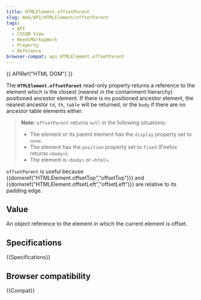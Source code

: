 ```yaml
---
title: HTMLElement.offsetParent
slug: Web/API/HTMLElement/offsetParent
tags:
  - API
  - CSSOM View
  - NeedsMarkupWork
  - Property
  - Reference
browser-compat: api.HTMLElement.offsetParent
---
```

{{ APIRef("HTML DOM") }}

The **`HTMLElement.offsetParent`** read-only property returns a
reference to the element which is the closest (nearest in the containment hierarchy)
positioned ancestor element. If there is no positioned ancestor element, the nearest
ancestor `td`, `th`, `table` will be returned, or the
`body` if there are no ancestor table elements either.

> **Note:** `offsetParent` returns `null` in the following
> situations:
>
> - The element or its parent element has the `display` property set to
>   `none`.
> - The element has the `position` property set to `fixed`
>   (Firefox returns `<body>`).
> - The element is `<body>` or `<html>`.

`offsetParent` is useful because
{{domxref("HTMLElement.offsetTop","offsetTop")}} and
{{domxref("HTMLElement.offsetLeft","offsetLeft")}} are relative to its padding edge.

## Value

An object reference to the element in which the current element is offset.

## Specifications

{{Specifications}}

## Browser compatibility

{{Compat}}
